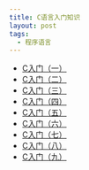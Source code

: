 ```yaml
---
title: C语言入门知识
layout: post
tags:
  - 程序语言
---
```


- [C入门（一）]()
- [C入门（二）]()
- [C入门（三）]()
- [C入门（四）]()
- [C入门（五）]()
- [C入门（六）]()
- [C入门（七）]()
- [C入门（八）]()
- [C入门（九）](http://fromwiz.com/share/s/09FnQG0uDkMA2tyWxz1kLdUr0X2G3539UAyU2gtZLC1BhkVu)